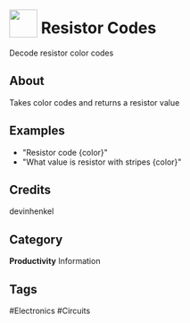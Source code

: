 # <img src="https://raw.githack.com/FortAwesome/Font-Awesome/master/svgs/solid/tools.svg" card_color="#22A7F0" width="50" height="50" style="vertical-align:bottom"/> Resistor Codes
Decode resistor color codes

## About
Takes color codes and returns a resistor value

## Examples
* "Resistor code {color}"
* "What value is resistor with stripes {color}"

## Credits
devinhenkel

## Category
**Productivity**
Information

## Tags
#Electronics
#Circuits

